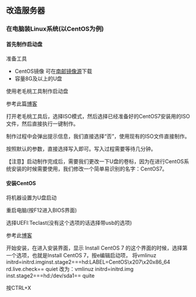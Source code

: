 ## 改造服务器

### 在电脑装Linux系统(以CentOS为例)

#### 首先制作启动盘

准备工具

- CentOS镜像    可在[南邮镜像源](https://mirrors.njupt.edu.cn/)下载
- 容量8G及以上的U盘



使用老毛桃工具制作启动盘

参考此篇[博客](https://blog.csdn.net/gavinbj/article/details/82843989)

打开老毛桃工具后，选择ISO模式，然后选择已经准备好的CentOS7安装用的ISO文件，然后直接执行一键制作。

制作过程中会弹出提示信息，我们直接选择“否”，使用现有的ISO文件直接制作。

按照默认的参数，直接选择写入即可。写入过程需要等待几分钟。

【注意】启动制作完成后，需要我们更改一下U盘的卷标，因为在进行CentOS系统安装的时候需要使用，我们修改一个简单易识别的名字：CentOS7。



#### 安装CentOS

将机器设置为U盘启动

重启电脑(按F12进入BIOS界面)

选择UEFI:Teclast(没有这个选项的话选择带usb的选项)

参考此[博客](https://blog.csdn.net/bajiudongfeng/article/details/47732377)

 开始安装，在进入安装界面，显示 Install CentOS 7 的这个界面的时候，选择第一个选项，也就是Install CentOS 7，按e编辑启动项， 将vmlinuz initrd=initrd.imginst.stage2===hd:LABEL=CentOS\x207\x20x86_64 rd.live.check== quiet 改为：vmlinuz initrd=initrd.img inst.stage2===hd:/dev/sda1== quite 

按CTRL+X